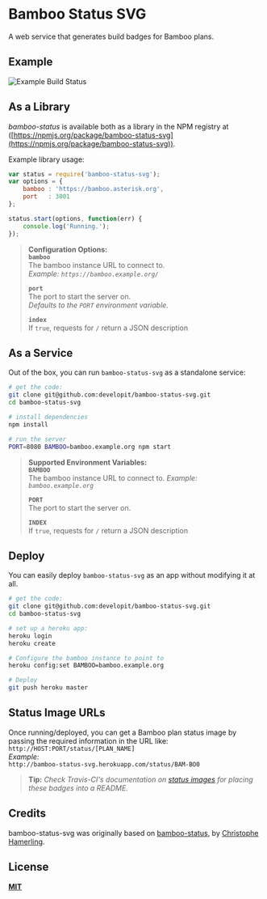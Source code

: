 Bamboo Status SVG
=================
A web service that generates build badges for Bamboo plans.  


Example
-------
![Example Build Status](http://f.cl.ly/items/2w3v1b2u350D0318052f/Screen%20Shot%202014-05-30%20at%202.01.17%20PM.png)


As a Library
------------
*bamboo-status* is available both as a library in the NPM registry at ([https://npmjs.org/package/bamboo-status-svg](https://npmjs.org/package/bamboo-status-svg)).

Example library usage:  

```JavaScript
var status = require('bamboo-status-svg');
var options = {
	bamboo : 'https://bamboo.asterisk.org',
	port   : 3001
};

status.start(options, function(err) {
	console.log('Running.');
});
```

>	**Configuration Options:**  
>	**`bamboo`**  
>	The bamboo instance URL to connect to.  
>	*Example: `https://bamboo.example.org/`*  
>	
>	**`port`**  
>	The port to start the server on.  
>	*Defaults to the `PORT` environment variable.*  
>	
>	**`index`**  
>	If `true`, requests for `/` return a JSON description  


As a Service
------------
Out of the box, you can run `bamboo-status-svg` as a standalone service:  

```bash
# get the code:
git clone git@github.com:developit/bamboo-status-svg.git
cd bamboo-status-svg

# install dependencies
npm install

# run the server
PORT=8080 BAMBOO=bamboo.example.org npm start
```

>	**Supported Environment Variables:**  
>	**`BAMBOO`**  
>	The bamboo instance URL to connect to. *Example: `bamboo.example.org`*  
>	
>	**`PORT`**  
>	The port to start the server on.
>	
>	**`INDEX`**  
>	If `true`, requests for `/` return a JSON description  


Deploy
------
You can easily deploy `bamboo-status-svg` as an app without modifying it at all.

```bash
# get the code:
git clone git@github.com:developit/bamboo-status-svg.git
cd bamboo-status-svg

# set up a heroku app:
heroku login
heroku create

# Configure the bamboo instance to point to
heroku config:set BAMBOO=bamboo.example.org

# Deploy
git push heroku master
```


Status Image URLs
-----------------
Once running/deployed, you can get a Bamboo plan status image by passing the required information in the URL like:  
`http://HOST:PORT/status/[PLAN_NAME]`  
*Example:*  
`http://bamboo-status-svg.herokuapp.com/status/BAM-BO0`  

>	**Tip:** *Check Travis-CI's documentation on [status images](http://docs.travis-ci.com/user/status-images/) for placing these badges into a README.*


Credits
-------
bamboo-status-svg was originally based on [bamboo-status](https://github.com/chamerling/bamboo-status), by [Christophe Hamerling](http://chamerling.github.io/).


License
-------
**[MIT](http://mths.be/mit)**
